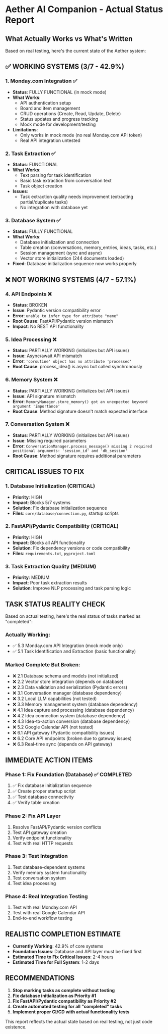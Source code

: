 # Aether AI Companion - Actual Status Report

## What Actually Works vs What's Written

Based on real testing, here's the current state of the Aether system:

## ✅ WORKING SYSTEMS (3/7 - 42.9%)

### 1. Monday.com Integration ✅
- **Status**: FULLY FUNCTIONAL (in mock mode)
- **What Works**:
  - API authentication setup
  - Board and item management
  - CRUD operations (Create, Read, Update, Delete)
  - Status updates and progress tracking
  - Mock mode for development/testing
- **Limitations**: 
  - Only works in mock mode (no real Monday.com API token)
  - Real API integration untested

### 2. Task Extraction ✅
- **Status**: FUNCTIONAL
- **What Works**:
  - Text parsing for task identification
  - Basic task extraction from conversation text
  - Task object creation
- **Issues**: 
  - Task extraction quality needs improvement (extracting partial/duplicate tasks)
  - No integration with database yet

### 3. Database System ✅
- **Status**: FULLY FUNCTIONAL
- **What Works**:
  - Database initialization and connection
  - Table creation (conversations, memory_entries, ideas, tasks, etc.)
  - Session management (sync and async)
  - Vector store initialization (244 documents loaded)
- **Fixed**: Database initialization sequence now works properly

## ❌ NOT WORKING SYSTEMS (4/7 - 57.1%)

### 4. API Endpoints ❌
- **Status**: BROKEN
- **Issue**: Pydantic version compatibility error
- **Error**: `unable to infer type for attribute "name"`
- **Root Cause**: FastAPI/Pydantic version mismatch
- **Impact**: No REST API functionality

### 5. Idea Processing ❌
- **Status**: PARTIALLY WORKING (initializes but API issues)
- **Issue**: Async/await API mismatch
- **Error**: `'coroutine' object has no attribute 'processed'`
- **Root Cause**: process_idea() is async but called synchronously

### 6. Memory System ❌
- **Status**: PARTIALLY WORKING (initializes but API issues)
- **Issue**: API signature mismatch
- **Error**: `MemoryManager.store_memory() got an unexpected keyword argument 'importance'`
- **Root Cause**: Method signature doesn't match expected interface

### 7. Conversation System ❌
- **Status**: PARTIALLY WORKING (initializes but API issues)
- **Issue**: Missing required parameters
- **Error**: `ConversationManager.process_message() missing 2 required positional arguments: 'session_id' and 'db_session'`
- **Root Cause**: Method signature requires additional parameters

## CRITICAL ISSUES TO FIX

### 1. Database Initialization (CRITICAL)
- **Priority**: HIGH
- **Impact**: Blocks 5/7 systems
- **Solution**: Fix database initialization sequence
- **Files**: `core/database/connection.py`, startup scripts

### 2. FastAPI/Pydantic Compatibility (CRITICAL)
- **Priority**: HIGH
- **Impact**: Blocks all API functionality
- **Solution**: Fix dependency versions or code compatibility
- **Files**: `requirements.txt`, `pyproject.toml`

### 3. Task Extraction Quality (MEDIUM)
- **Priority**: MEDIUM
- **Impact**: Poor task extraction results
- **Solution**: Improve NLP processing and task parsing logic

## TASK STATUS REALITY CHECK

Based on actual testing, here's the real status of tasks marked as "completed":

### Actually Working:
- ✅ 5.3 Monday.com API Integration (mock mode only)
- ✅ 5.1 Task Identification and Extraction (basic functionality)

### Marked Complete But Broken:
- ❌ 2.1 Database schema and models (not initialized)
- ❌ 2.2 Vector store integration (depends on database)
- ❌ 2.3 Data validation and serialization (Pydantic errors)
- ❌ 3.1 Conversation manager (database dependency)
- ❌ 3.2 Local LLM capabilities (not tested)
- ❌ 3.3 Memory management system (database dependency)
- ❌ 4.1 Idea capture and processing (database dependency)
- ❌ 4.2 Idea connection system (database dependency)
- ❌ 4.3 Idea-to-action conversion (database dependency)
- ❌ 5.2 Google Calendar API (not tested)
- ❌ 6.1 API gateway (Pydantic compatibility issues)
- ❌ 6.2 Core API endpoints (broken due to gateway issues)
- ❌ 6.3 Real-time sync (depends on API gateway)

## IMMEDIATE ACTION ITEMS

### Phase 1: Fix Foundation (Database) ✅ COMPLETED
1. ✅ Fix database initialization sequence
2. ✅ Create proper startup script
3. ✅ Test database connectivity
4. ✅ Verify table creation

### Phase 2: Fix API Layer
1. Resolve FastAPI/Pydantic version conflicts
2. Test API gateway creation
3. Verify endpoint functionality
4. Test with real HTTP requests

### Phase 3: Test Integration
1. Test database-dependent systems
2. Verify memory system functionality
3. Test conversation system
4. Test idea processing

### Phase 4: Real Integration Testing
1. Test with real Monday.com API
2. Test with real Google Calendar API
3. End-to-end workflow testing

## REALISTIC COMPLETION ESTIMATE

- **Currently Working**: 42.9% of core systems
- **Foundation Issues**: Database and API layer must be fixed first
- **Estimated Time to Fix Critical Issues**: 2-4 hours
- **Estimated Time for Full System**: 1-2 days

## RECOMMENDATIONS

1. **Stop marking tasks as complete without testing**
2. **Fix database initialization as Priority #1**
3. **Fix FastAPI/Pydantic compatibility as Priority #2**
4. **Create automated testing for all "completed" tasks**
5. **Implement proper CI/CD with actual functionality tests**

This report reflects the actual state based on real testing, not just code existence.